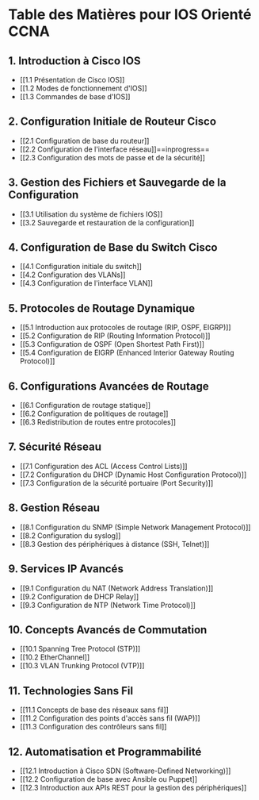 # Table des Matières pour IOS Orienté CCNA

## 1. Introduction à Cisco IOS 

- [[1.1 Présentation de Cisco IOS]] 
- [[1.2 Modes de fonctionnement d'IOS]]
- [[1.3 Commandes de base d'IOS]]

## 2. Configuration Initiale de Routeur Cisco

- [[2.1 Configuration de base du routeur]] 
- [[2.2 Configuration de l'interface réseau]]==inprogress==
- [[2.3 Configuration des mots de passe et de la sécurité]]

## 3. Gestion des Fichiers et Sauvegarde de la Configuration

- [[3.1 Utilisation du système de fichiers IOS]]
- [[3.2 Sauvegarde et restauration de la configuration]]

## 4. Configuration de Base du Switch Cisco

- [[4.1 Configuration initiale du switch]]
- [[4.2 Configuration des VLANs]]
- [[4.3 Configuration de l'interface VLAN]]

## 5. Protocoles de Routage Dynamique

- [[5.1 Introduction aux protocoles de routage (RIP, OSPF, EIGRP)]]
- [[5.2 Configuration de RIP (Routing Information Protocol)]]
- [[5.3 Configuration de OSPF (Open Shortest Path First)]]
- [[5.4 Configuration de EIGRP (Enhanced Interior Gateway Routing Protocol)]]

## 6. Configurations Avancées de Routage

- [[6.1 Configuration de routage statique]]
- [[6.2 Configuration de politiques de routage]]
- [[6.3 Redistribution de routes entre protocoles]]

## 7. Sécurité Réseau

- [[7.1 Configuration des ACL (Access Control Lists)]]
- [[7.2 Configuration du DHCP (Dynamic Host Configuration Protocol)]]
- [[7.3 Configuration de la sécurité portuaire (Port Security)]]

## 8. Gestion Réseau

- [[8.1 Configuration du SNMP (Simple Network Management Protocol)]]
- [[8.2 Configuration du syslog]]
- [[8.3 Gestion des périphériques à distance (SSH, Telnet)]]

## 9. Services IP Avancés

- [[9.1 Configuration du NAT (Network Address Translation)]]
- [[9.2 Configuration de DHCP Relay]]
- [[9.3 Configuration de NTP (Network Time Protocol)]]

## 10. Concepts Avancés de Commutation

- [[10.1 Spanning Tree Protocol (STP)]]
- [[10.2 EtherChannel]]
- [[10.3 VLAN Trunking Protocol (VTP)]]

## 11. Technologies Sans Fil

- [[11.1 Concepts de base des réseaux sans fil]]
- [[11.2 Configuration des points d'accès sans fil (WAP)]]
- [[11.3 Configuration des contrôleurs sans fil]]

## 12. Automatisation et Programmabilité

- [[12.1 Introduction à Cisco SDN (Software-Defined Networking)]]
- [[12.2 Configuration de base avec Ansible ou Puppet]]
- [[12.3 Introduction aux APIs REST pour la gestion des périphériques]]
